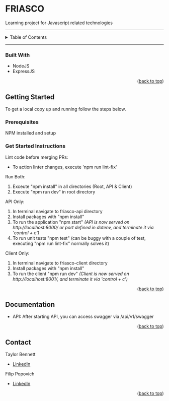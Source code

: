 <!-- Improved compatibility of back to top link: See: https://github.com/othneildrew/Best-README-Template/pull/73 -->
<a name="readme-top"></a>
<!--
*** Thanks for checking out the Best-README-Template. If you have a suggestion
*** that would make this better, please fork the repo and create a pull request
*** or simply open an issue with the tag "enhancement".
*** Don't forget to give the project a star!
*** Thanks again! Now go create something AMAZING! :D
-->


<!-- PROJECT LOGO -->
# FRIASCO

Learning project for Javascript related technologies 

---

<!-- TABLE OF CONTENTS -->
<details>
  <summary>Table of Contents</summary>
  <ol>
    <li>
      <a href="#about-the-project">About The Project</a>
      <ul>
        <li><a href="#built-with">Built With</a></li>
      </ul>
    </li>
    <li><a href="#getting-started">Getting Started</a></li>
    <li><a href="#documentation">Documentation</a></li>
    <li><a href="#contact">Contact</a></li>
  </ol>
</details>

---

### Built With

- NodeJS
- ExpressJS

<p align="right">(<a href="#readme-top">back to top</a>)</p>


<!-- GETTING STARTED -->
## Getting Started

To get a local copy up and running follow the steps below.

### Prerequisites

NPM installed and setup

### Get Started Instructions

Lint code before merging PRs:
- To action linter changes, execute 'npm run lint-fix'

Run Both:
1. Exceute "npm install" in all directories (Root, API & Client)
2. Execute "npm run dev" in root directory

API Only:
1. In terminal navigate to friasco-api directory
2. Install packages with "npm install"
3. To run the application "npm start" _(API is now served on http://localhost:8000/ or port defined in dotenv, and terminate it via 'control + c')_
4. To run unit tests "npm test" (can be buggy with a couple of test, executing "npm run lint-fix" normally solves it)

Client Only:
1. In terminal navigate to friasco-client directory
2. Install packages with "npm install"
3. To run the client "npm run dev" _(Client is now served on http://localhost:8001/, and terminate it via 'control + c')_

<p align="right">(<a href="#readme-top">back to top</a>)</p>


<!-- DOCUMENTATION -->
## Documentation
- API: After starting API, you can access swagger via /api/v1/swagger

<p align="right">(<a href="#readme-top">back to top</a>)</p>


<!-- CONTACT -->
## Contact

Taylor Bennett
- [LinkedIn](https://www.linkedin.com/in/t4ybennett)

Filip Popovich
- [LinkedIn](https://nz.linkedin.com/in/filip-popovich-428194150)

<p align="right">(<a href="#readme-top">back to top</a>)</p>
